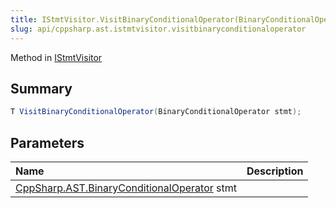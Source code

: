 ```yaml
---
title: IStmtVisitor.VisitBinaryConditionalOperator(BinaryConditionalOperator)
slug: api/cppsharp.ast.istmtvisitor.visitbinaryconditionaloperator
---
```

Method in [IStmtVisitor](/api/cppsharp/ast/istmtvisitor)

## Summary



```csharp
T VisitBinaryConditionalOperator(BinaryConditionalOperator stmt);
```

## Parameters

|Name|Description|
|:---|:---|
|[CppSharp.AST.BinaryConditionalOperator](/api/cppsharp/ast/binaryconditionaloperator) stmt||

